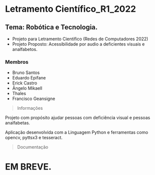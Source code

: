 # Letramento Científico_R1_2022
## Tema: Robótica e Tecnologia.

* Projeto para Letramento Científico (Redes de Computadores 2022)
* Projeto Proposto: Acessibilidade por audio a deficientes visuais e analfabetos.

### Membros

- Bruno Santos
- Eduardo Epifane
- Erick Castro
- Ângelo Mikaell
- Thales
- Francisco Geansigne

> Informações

Projeto com propósito ajudar pessoas com deficiência visual e pessoas analfabetas.

Aplicação desenvolvida com a Linguagem Python e ferramentas como opencv, pyttsx3 e tesseract.

> Documentação
# EM BREVE.
